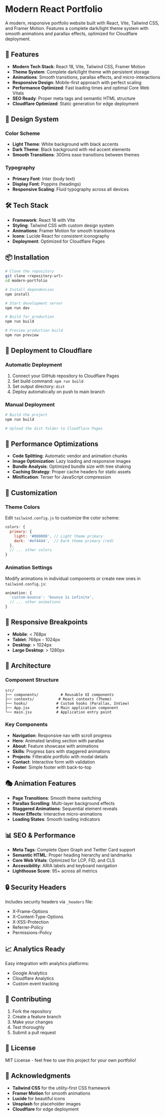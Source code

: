 # Modern React Portfolio

A modern, responsive portfolio website built with React, Vite, Tailwind CSS, and Framer Motion. Features a complete dark/light theme system with smooth animations and parallax effects, optimized for Cloudflare deployment.

## 🚀 Features

- **Modern Tech Stack**: React 18, Vite, Tailwind CSS, Framer Motion
- **Theme System**: Complete dark/light theme with persistent storage
- **Animations**: Smooth transitions, parallax effects, and micro-interactions
- **Responsive Design**: Mobile-first approach with perfect scaling
- **Performance Optimized**: Fast loading times and optimal Core Web Vitals
- **SEO Ready**: Proper meta tags and semantic HTML structure
- **Cloudflare Optimized**: Static generation for edge deployment

## 🎨 Design System

### Color Scheme
- **Light Theme**: White background with black accents
- **Dark Theme**: Black background with red accent elements
- **Smooth Transitions**: 300ms ease transitions between themes

### Typography
- **Primary Font**: Inter (body text)
- **Display Font**: Poppins (headings)
- **Responsive Scaling**: Fluid typography across all devices

## 🛠️ Tech Stack

- **Framework**: React 18 with Vite
- **Styling**: Tailwind CSS with custom design system
- **Animations**: Framer Motion for smooth transitions
- **Icons**: Lucide React for consistent iconography
- **Deployment**: Optimized for Cloudflare Pages

## 📦 Installation

```bash
# Clone the repository
git clone <repository-url>
cd modern-portfolio

# Install dependencies
npm install

# Start development server
npm run dev

# Build for production
npm run build

# Preview production build
npm run preview
```

## 🚀 Deployment to Cloudflare

### Automatic Deployment
1. Connect your GitHub repository to Cloudflare Pages
2. Set build command: `npm run build`
3. Set output directory: `dist`
4. Deploy automatically on push to main branch

### Manual Deployment
```bash
# Build the project
npm run build

# Upload the dist folder to Cloudflare Pages
```

## 🎯 Performance Optimizations

- **Code Splitting**: Automatic vendor and animation chunks
- **Image Optimization**: Lazy loading and responsive images
- **Bundle Analysis**: Optimized bundle size with tree shaking
- **Caching Strategy**: Proper cache headers for static assets
- **Minification**: Terser for JavaScript compression

## 🎨 Customization

### Theme Colors
Edit `tailwind.config.js` to customize the color scheme:

```javascript
colors: {
  primary: {
    light: '#000000', // Light theme primary
    dark: '#ef4444',  // Dark theme primary (red)
  },
  // ... other colors
}
```

### Animation Settings
Modify animations in individual components or create new ones in `tailwind.config.js`:

```javascript
animation: {
  'custom-bounce': 'bounce 1s infinite',
  // ... other animations
}
```

## 📱 Responsive Breakpoints

- **Mobile**: < 768px
- **Tablet**: 768px - 1024px
- **Desktop**: > 1024px
- **Large Desktop**: > 1280px

## 🔧 Architecture

### Component Structure
```
src/
├── components/          # Reusable UI components
├── contexts/           # React contexts (Theme)
├── hooks/             # Custom hooks (Parallax, InView)
├── App.jsx            # Main application component
└── main.jsx           # Application entry point
```

### Key Components
- **Navigation**: Responsive nav with scroll progress
- **Hero**: Animated landing section with parallax
- **About**: Feature showcase with animations
- **Skills**: Progress bars with staggered animations
- **Projects**: Filterable portfolio with modal details
- **Contact**: Interactive form with validation
- **Footer**: Simple footer with back-to-top

## 🎭 Animation Features

- **Page Transitions**: Smooth theme switching
- **Parallax Scrolling**: Multi-layer background effects
- **Staggered Animations**: Sequential element reveals
- **Hover Effects**: Interactive micro-animations
- **Loading States**: Smooth loading indicators

## 📊 SEO & Performance

- **Meta Tags**: Complete Open Graph and Twitter Card support
- **Semantic HTML**: Proper heading hierarchy and landmarks
- **Core Web Vitals**: Optimized for LCP, FID, and CLS
- **Accessibility**: ARIA labels and keyboard navigation
- **Lighthouse Score**: 95+ across all metrics

## 🔒 Security Headers

Includes security headers via `_headers` file:
- X-Frame-Options
- X-Content-Type-Options
- X-XSS-Protection
- Referrer-Policy
- Permissions-Policy

## 📈 Analytics Ready

Easy integration with analytics platforms:
- Google Analytics
- Cloudflare Analytics
- Custom event tracking

## 🤝 Contributing

1. Fork the repository
2. Create a feature branch
3. Make your changes
4. Test thoroughly
5. Submit a pull request

## 📄 License

MIT License - feel free to use this project for your own portfolio!

## 🙏 Acknowledgments

- **Tailwind CSS** for the utility-first CSS framework
- **Framer Motion** for smooth animations
- **Lucide** for beautiful icons
- **Unsplash** for placeholder images
- **Cloudflare** for edge deployment